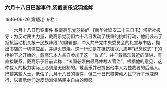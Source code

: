 ### 六月十八日巴黎事件  系戴高乐党羽挑衅

1946-06-26
第1版()
专栏：

　　六月十八日巴黎事件
    系戴高乐党羽挑衅
    【新华社延安二十三日电】塔斯社报导：为反对民主力量，戴高乐党羽们六十八日发动了残重的挑衅行动，他们袭击了抵抗运动机关报一民族阵线”的编辑部，冲入共产党中央委员会的礼堂与书店，抛出书店的一切供应品，并纵火焚烧。这一行动是在抵抗德寇六周年“纪念仪式”下的掩护下之开始的，戴高乐本人亲自参加了这一“仪式”，并与戴高乐最近的演讲，有直接联系。戴高乐于日前谈称：“法国必须由最高仲裁人管治”。根据他的意见，这仲裁人的极力实际上必须是无限制的。戴高乐并已提出他本人为独裁者的后选人。巴黎某些人士，低估了六月十八日的事件，但二十日巴黎劳动人民举行了示威游行，以表示他们对反动派侵略民主自由的愤怒。
